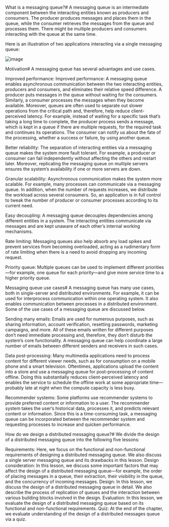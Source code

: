 What is a messaging queue?#
A messaging queue is an intermediate component between the interacting entities known as producers and consumers. The producer produces messages and places them in the queue, while the consumer retrieves the messages from the queue and processes them. There might be multiple producers and consumers interacting with the queue at the same time.

Here is an illustration of two applications interacting via a single messaging queue:

![image](https://user-images.githubusercontent.com/33947539/184468681-1fcbacb3-b119-4c8f-9431-01e713882139.png)

Motivation#
A messaging queue has several advantages and use cases.

Improved performance: Improved performance: A messaging queue enables asynchronous communication between the two interacting entities, producers and consumers, and eliminates their relative speed difference. A producer puts messages in the queue without waiting for the consumers. Similarly, a consumer processes the messages when they become available. Moreover, queues are often used to separate out slower operations from the critical path and, therefore, help reduce client-perceived latency. For example, instead of waiting for a specific task that’s taking a long time to complete, the producer process sends a message, which is kept in a queue if there are multiple requests, for the required task and continues its operations. The consumer can notify us about the fate of the processing, whether a success or failure, by using another queue.

Better reliability: The separation of interacting entities via a messaging queue makes the system more fault tolerant. For example, a producer or consumer can fail independently without affecting the others and restart later. Moreover, replicating the messaging queue on multiple servers ensures the system’s availability if one or more servers are down.

Granular scalability: Asynchronous communication makes the system more scalable. For example, many processes can communicate via a messaging queue. In addition, when the number of requests increases, we distribute the workload across several consumers. So, an application is in full control to tweak the number of producer or consumer processes according to its current need.

Easy decoupling: A messaging queue decouples dependencies among different entities in a system. The interacting entities communicate via messages and are kept unaware of each other’s internal working mechanisms.

Rate limiting: Messaging queues also help absorb any load spikes and prevent services from becoming overloaded, acting as a rudimentary form of rate limiting when there is a need to avoid dropping any incoming request.

Priority queue: Multiple queues can be used to implement different priorities—for example, one queue for each priority—and give more service time to a higher priority queue.

Messaging queue use cases#
A messaging queue has many use cases, both in single-server and distributed environments. For example, it can be used for interprocess communication within one operating system. It also enables communication between processes in a distributed environment. Some of the use cases of a messaging queue are discussed below.

Sending many emails: Emails are used for numerous purposes, such as sharing information, account verification, resetting passwords, marketing campaigns, and more. All of these emails written for different purposes don’t need immediate processing and, therefore, they don’t disturb the system’s core functionality. A messaging queue can help coordinate a large number of emails between different senders and receivers in such cases.

Data post-processing: Many multimedia applications need to process content for different viewer needs, such as for consumption on a mobile phone and a smart television. Oftentimes, applications upload the content into a store and use a messaging queue for post-processing of content offline. Doing this substantially reduces client-perceived latency and enables the service to schedule the offline work at some appropriate time—probably late at night when the compute capacity is less busy.

Recommender systems: Some platforms use recommender systems to provide preferred content or information to a user. The recommender system takes the user’s historical data, processes it, and predicts relevant content or information. Since this is a time-consuming task, a messaging queue can be incorporated between the recommender system and requesting processes to increase and quicken performance.

How do we design a distributed messaging queue?#
We divide the design of a distributed messaging queue into the following five lessons:

Requirements: Here, we focus on the functional and non-functional requirements of designing a distributed messaging queue. We also discuss a single server messaging queue and its drawbacks in this lesson.
Design consideration: In this lesson, we discuss some important factors that may affect the design of a distributed messaging queue—for example, the order of placing messages in a queue, their extraction, their visibility in the queue, and the concurrency of incoming messages.
Design: In this lesson, we discuss the design of a distributed messaging queue in detail. We also describe the process of replication of queues and the interaction between various building blocks involved in the design.
Evaluation: In this lesson, we evaluate the design of a distributed messaging queue based on its functional and non-functional requirements.
Quiz: At the end of the chapter, we evaluate understanding of the design of a distributed messages queue via a quiz.
